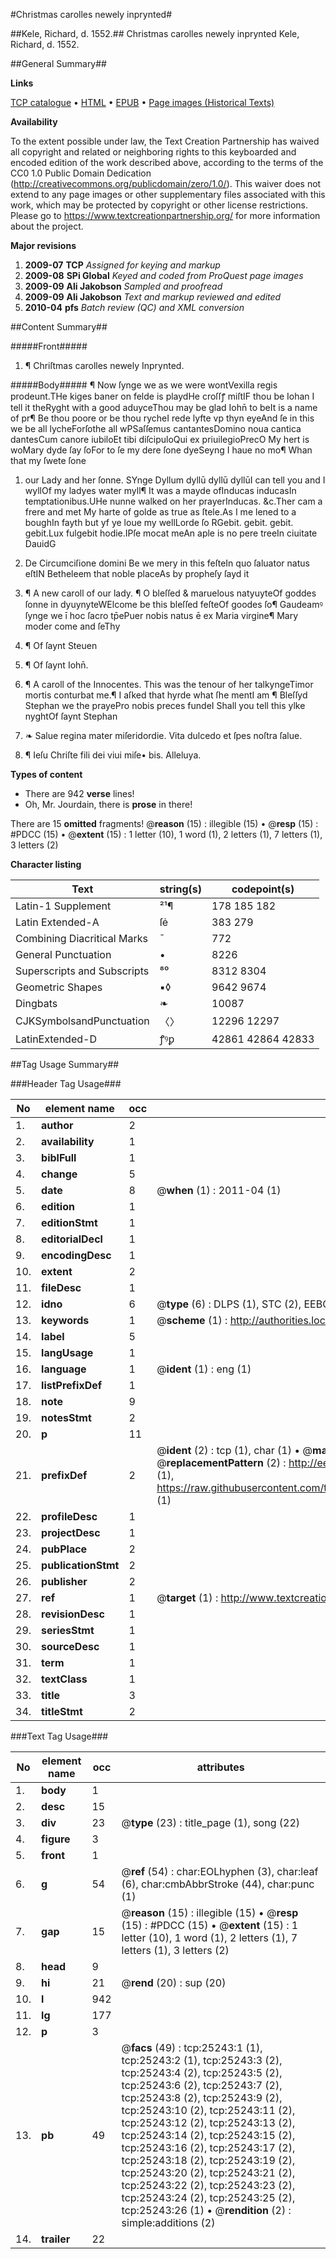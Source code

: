 #Christmas carolles newely inprynted#

##Kele, Richard, d. 1552.##
Christmas carolles newely inprynted
Kele, Richard, d. 1552.

##General Summary##

**Links**

[TCP catalogue](http://www.ota.ox.ac.uk/tcp/)  • 
[HTML](http://tei.it.ox.ac.uk/tcp/Texts-HTML/free/A18/A18697.html)  • 
[EPUB](http://tei.it.ox.ac.uk/tcp/Texts-EPUB/free/A18/A18697.epub) • 
[Page images (Historical Texts)](https://historicaltexts.jisc.ac.uk/eebo-22220602e)

**Availability**

To the extent possible under law, the Text Creation Partnership has waived all copyright and related or neighboring rights to this keyboarded and encoded edition of the work described above, according to the terms of the CC0 1.0 Public Domain Dedication (http://creativecommons.org/publicdomain/zero/1.0/). This waiver does not extend to any page images or other supplementary files associated with this work, which may be protected by copyright or other license restrictions. Please go to https://www.textcreationpartnership.org/ for more information about the project.

**Major revisions**

1. __2009-07__ __TCP__ *Assigned for keying and markup*
1. __2009-08__ __SPi Global__ *Keyed and coded from ProQuest page images*
1. __2009-09__ __Ali Jakobson__ *Sampled and proofread*
1. __2009-09__ __Ali Jakobson__ *Text and markup reviewed and edited*
1. __2010-04__ __pfs__ *Batch review (QC) and XML conversion*

##Content Summary##

#####Front#####

1. ¶ Chriſtmas carolles newely Inprynted.

#####Body#####
¶ Now ſynge we as we were wontVexilla regis prodeunt.THe kiges baner on felde is playdHe croſſꝭ miſtIF thou be Iohan I tell it theRyght with a good aduyceThou may be glad Iohn̄ to beIt is a name of pr¶ Be thou poore or be thou rycheI rede lyfte vp thyn eyeAnd ſe in this we be all lycheForſothe all wPSaſſemus cantantesDomino noua cantica dantesCum canore iubiloEt tibi diſcipuloQui ex priuilegioPrecO My hert is woMary dyde ſay ſoFor to ſe my dere ſone dyeSeyng I haue no mo¶ Whan that my ſwete ſone
1. our Lady and her ſonne.
SYnge Dyllum dyllū dyllū dyllūI can tell you and I wyllOf my ladyes water myll¶ It was a mayde ofInducas inducasIn temptationibus.UHe nunne walked on her prayerInducas. &c.Ther cam a frere and met My harte of golde as true as ſtele.As I me lened to a boughIn fayth but yf ye loue my wellLorde ſo RGebit. gebit. gebit. gebit.Lux fulgebit hodie.IPſe mocat meAn aple is no pere treeIn ciuitate DauidG
1. De Circumciſione domini
Be we mery in this feſteIn quo ſaluator natus eſtIN Betheleem that noble placeAs by propheſy ſayd it
1. ¶ A new caroll of our lady.
¶ O bleſſed & maruelous natyuyteOf goddes ſonne in dyuynyteWElcome be this bleſſed feſteOf goodes ſo¶ Gaudeamꝰ ſynge we ī hoc ſacro tp̄ePuer nobis natus ē ex Maria virgine¶ Mary moder come and ſeThy
1. ¶ Of ſaynt Steuen

1. ¶ Of ſaynt Iohn̄.

1. ¶ A caroll of the Innocentes.
This was the tenour of her talkyngeTimor mortis conturbat me.¶ I aſked that hyrde what ſhe mentI am ¶ Bleſſyd Stephan we the prayePro nobis preces fundeI Shall you tell this ylke nyghtOf ſaynt Stephan
1. ❧ Salue regina mater miſeridordie. Vita dulcedo et ſpes noſtra ſalue.

1. ¶ Ieſu Chriſte fili dei viui miſe• bis. Alleluya.

**Types of content**

  * There are 942 **verse** lines!
  * Oh, Mr. Jourdain, there is **prose** in there!

There are 15 **omitted** fragments! 
 @__reason__ (15) : illegible (15)  •  @__resp__ (15) : #PDCC (15)  •  @__extent__ (15) : 1 letter (10), 1 word (1), 2 letters (1), 7 letters (1), 3 letters (2)

**Character listing**


|Text|string(s)|codepoint(s)|
|---|---|---|
|Latin-1 Supplement|²¹¶|178 185 182|
|Latin Extended-A|ſė|383 279|
|Combining             Diacritical Marks|̄|772|
|General Punctuation|•|8226|
|Superscripts             and Subscripts|⁸⁰|8312 8304|
|Geometric Shapes|▪◊|9642 9674|
|Dingbats|❧|10087|
|CJKSymbolsandPunctuation|〈〉|12296 12297|
|LatinExtended-D|ꝭꝰꝑ|42861 42864 42833|

##Tag Usage Summary##

###Header Tag Usage###

|No|element name|occ|attributes|
|---|---|---|---|
|1.|__author__|2||
|2.|__availability__|1||
|3.|__biblFull__|1||
|4.|__change__|5||
|5.|__date__|8| @__when__ (1) : 2011-04 (1)|
|6.|__edition__|1||
|7.|__editionStmt__|1||
|8.|__editorialDecl__|1||
|9.|__encodingDesc__|1||
|10.|__extent__|2||
|11.|__fileDesc__|1||
|12.|__idno__|6| @__type__ (6) : DLPS (1), STC (2), EEBO-CITATION (1), OCLC (1), VID (1)|
|13.|__keywords__|1| @__scheme__ (1) : http://authorities.loc.gov/ (1)|
|14.|__label__|5||
|15.|__langUsage__|1||
|16.|__language__|1| @__ident__ (1) : eng (1)|
|17.|__listPrefixDef__|1||
|18.|__note__|9||
|19.|__notesStmt__|2||
|20.|__p__|11||
|21.|__prefixDef__|2| @__ident__ (2) : tcp (1), char (1)  •  @__matchPattern__ (2) : ([0-9\-]+):([0-9IVX]+) (1), (.+) (1)  •  @__replacementPattern__ (2) : http://eebo.chadwyck.com/downloadtiff?vid=$1&page=$2 (1), https://raw.githubusercontent.com/textcreationpartnership/Texts/master/tcpchars.xml#$1 (1)|
|22.|__profileDesc__|1||
|23.|__projectDesc__|1||
|24.|__pubPlace__|2||
|25.|__publicationStmt__|2||
|26.|__publisher__|2||
|27.|__ref__|1| @__target__ (1) : http://www.textcreationpartnership.org/docs/. (1)|
|28.|__revisionDesc__|1||
|29.|__seriesStmt__|1||
|30.|__sourceDesc__|1||
|31.|__term__|1||
|32.|__textClass__|1||
|33.|__title__|3||
|34.|__titleStmt__|2||


###Text Tag Usage###

|No|element name|occ|attributes|
|---|---|---|---|
|1.|__body__|1||
|2.|__desc__|15||
|3.|__div__|23| @__type__ (23) : title_page (1), song (22)|
|4.|__figure__|3||
|5.|__front__|1||
|6.|__g__|54| @__ref__ (54) : char:EOLhyphen (3), char:leaf (6), char:cmbAbbrStroke (44), char:punc (1)|
|7.|__gap__|15| @__reason__ (15) : illegible (15)  •  @__resp__ (15) : #PDCC (15)  •  @__extent__ (15) : 1 letter (10), 1 word (1), 2 letters (1), 7 letters (1), 3 letters (2)|
|8.|__head__|9||
|9.|__hi__|21| @__rend__ (20) : sup (20)|
|10.|__l__|942||
|11.|__lg__|177||
|12.|__p__|3||
|13.|__pb__|49| @__facs__ (49) : tcp:25243:1 (1), tcp:25243:2 (1), tcp:25243:3 (2), tcp:25243:4 (2), tcp:25243:5 (2), tcp:25243:6 (2), tcp:25243:7 (2), tcp:25243:8 (2), tcp:25243:9 (2), tcp:25243:10 (2), tcp:25243:11 (2), tcp:25243:12 (2), tcp:25243:13 (2), tcp:25243:14 (2), tcp:25243:15 (2), tcp:25243:16 (2), tcp:25243:17 (2), tcp:25243:18 (2), tcp:25243:19 (2), tcp:25243:20 (2), tcp:25243:21 (2), tcp:25243:22 (2), tcp:25243:23 (2), tcp:25243:24 (2), tcp:25243:25 (2), tcp:25243:26 (1)  •  @__rendition__ (2) : simple:additions (2)|
|14.|__trailer__|22||
